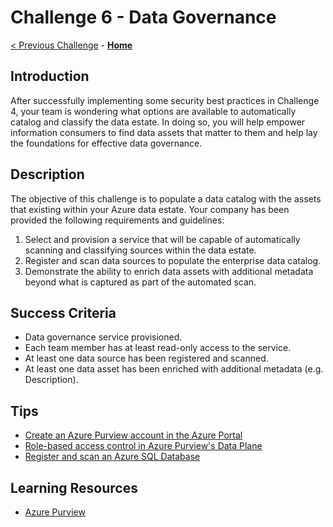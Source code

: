 # Challenge 6 - Data Governance

[< Previous Challenge](./Challenge05.md) - **[Home](../README.md)**

## Introduction

After successfully implementing some security best practices in Challenge 4, your team is wondering what options are available to automatically catalog and classify the data estate. In doing so, you will help empower information consumers to find data assets that matter to them and help lay the foundations for effective data governance. 

## Description

The objective of this challenge is to populate a data catalog with the assets that existing within your Azure data estate. Your company has been provided the following requirements and guidelines:

1. Select and provision a service that will be capable of automatically scanning and classifying sources within the data estate.
2. Register and scan data sources to populate the enterprise data catalog.
3. Demonstrate the ability to enrich data assets with additional metadata beyond what is captured as part of the automated scan.

## Success Criteria

* Data governance service provisioned.
* Each team member has at least read-only access to the service.
* At least one data source has been registered and scanned.
* At least one data asset has been enriched with additional metadata (e.g. Description).

## Tips

* [Create an Azure Purview account in the Azure Portal](https://docs.microsoft.com/en-us/azure/purview/create-catalog-portal)
* [Role-based access control in Azure Purview's Data Plane](https://docs.microsoft.com/en-us/azure/purview/create-catalog-portal)
* [Register and scan an Azure SQL Database](https://docs.microsoft.com/en-us/azure/purview/register-scan-azure-sql-database)

## Learning Resources

* [Azure Purview](https://docs.microsoft.com/en-us/azure/purview/)
